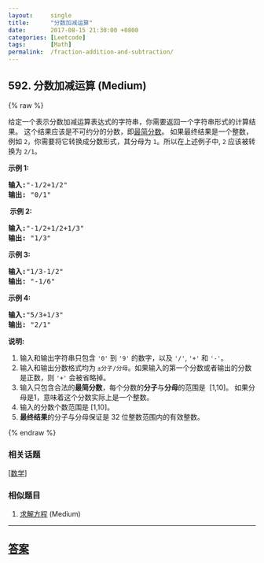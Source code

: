 ```yaml
---
layout:     single
title:      "分数加减运算"
date:       2017-08-15 21:30:00 +0800
categories: [Leetcode]
tags:       [Math]
permalink:  /fraction-addition-and-subtraction/
---
```


## 592. 分数加减运算 (Medium)

{% raw %}

<p>给定一个表示分数加减运算表达式的字符串，你需要返回一个字符串形式的计算结果。&nbsp;这个结果应该是不可约分的分数，即<a href="https://baike.baidu.com/item/%E6%9C%80%E7%AE%80%E5%88%86%E6%95%B0" target="_blank">最简分数</a>。&nbsp;如果最终结果是一个整数，例如&nbsp;<code>2</code>，你需要将它转换成分数形式，其分母为&nbsp;<code>1</code>。所以在上述例子中, <code>2</code>&nbsp;应该被转换为&nbsp;<code>2/1</code>。</p>

<p><strong>示例&nbsp;1:</strong></p>

<pre>
<strong>输入:</strong>&quot;-1/2+1/2&quot;
<strong>输出:</strong> &quot;0/1&quot;
</pre>

<p><strong>&nbsp;示例 2:</strong></p>

<pre>
<strong>输入:</strong>&quot;-1/2+1/2+1/3&quot;
<strong>输出:</strong> &quot;1/3&quot;
</pre>

<p><strong>示例 3:</strong></p>

<pre>
<strong>输入:</strong>&quot;1/3-1/2&quot;
<strong>输出:</strong> &quot;-1/6&quot;
</pre>

<p><strong>示例 4:</strong></p>

<pre>
<strong>输入:</strong>&quot;5/3+1/3&quot;
<strong>输出:</strong> &quot;2/1&quot;
</pre>

<p><strong>说明:</strong></p>

<ol>
	<li>输入和输出字符串只包含&nbsp;<code>&#39;0&#39;</code> 到&nbsp;<code>&#39;9&#39;</code>&nbsp;的数字，以及&nbsp;<code>&#39;/&#39;</code>, <code>&#39;+&#39;</code> 和&nbsp;<code>&#39;-&#39;</code>。&nbsp;</li>
	<li>输入和输出分数格式均为&nbsp;<code>&plusmn;分子/分母</code>。如果输入的第一个分数或者输出的分数是正数，则&nbsp;<code>&#39;+&#39;</code>&nbsp;会被省略掉。</li>
	<li>输入只包含合法的<strong>最简分数</strong>，每个分数的<strong>分子</strong>与<strong>分母</strong>的范围是&nbsp;&nbsp;[1,10]。&nbsp;如果分母是1，意味着这个分数实际上是一个整数。</li>
	<li>输入的分数个数范围是 [1,10]。</li>
	<li><strong>最终结果</strong>的分子与分母保证是 32 位整数范围内的有效整数。</li>
</ol>

{% endraw %}

### 相关话题
  [[数学](https://github.com/openset/leetcode/tree/master/tag/math/README.md)]

### 相似题目
  1. [求解方程](/solve-the-equation) (Medium)

---

## [答案](https://github.com/openset/leetcode/tree/master/problems/fraction-addition-and-subtraction)
